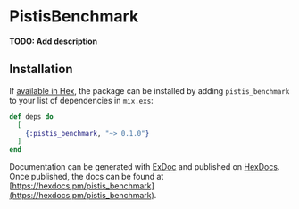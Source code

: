 # PistisBenchmark

**TODO: Add description**

## Installation

If [available in Hex](https://hex.pm/docs/publish), the package can be installed
by adding `pistis_benchmark` to your list of dependencies in `mix.exs`:

```elixir
def deps do
  [
    {:pistis_benchmark, "~> 0.1.0"}
  ]
end
```

Documentation can be generated with [ExDoc](https://github.com/elixir-lang/ex_doc)
and published on [HexDocs](https://hexdocs.pm). Once published, the docs can
be found at [https://hexdocs.pm/pistis_benchmark](https://hexdocs.pm/pistis_benchmark).


